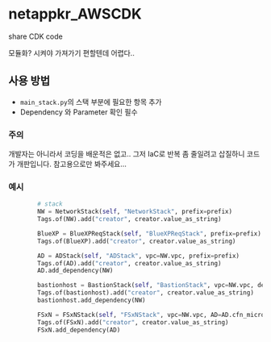 # netappkr_AWSCDK
share CDK code

모듈화? 시켜야 가져가기 편할텐데 어렵다..

## 사용 방법
- ```main_stack.py```의 스택 부분에 필요한 항목 추가
- Dependency 와 Parameter 확인 필수

### 주의
개발자는 아니라서 코딩을 배운적은 없고.. 그저 IaC로 반복 좀 줄일려고 삽질하니 코드가 개판입니다.
참고용으로만 봐주세요...

### 예시
```python
        # stack
        NW = NetworkStack(self, "NetworkStack", prefix=prefix)
        Tags.of(NW).add("creator", creator.value_as_string)

        BlueXP = BlueXPReqStack(self, "BlueXPReqStack", prefix=prefix)
        Tags.of(BlueXP).add("creator", creator.value_as_string)

        AD = ADStack(self, "ADStack", vpc=NW.vpc, prefix=prefix)
        Tags.of(AD).add("creator", creator.value_as_string)
        AD.add_dependency(NW)

        bastionhost = BastionStack(self, "BastionStack", vpc=NW.vpc, defaultsg=NW.defaultsg, prefix=prefix)
        Tags.of(bastionhost).add("creator", creator.value_as_string)
        bastionhost.add_dependency(NW)

        FSxN = FSxNStack(self, "FSxNStack", vpc=NW.vpc, AD=AD.cfn_microsoft_AD, defaultsg=NW.defaultsg, prefix=prefix)
        Tags.of(FSxN).add("creator", creator.value_as_string)
        FSxN.add_dependency(AD)
```

